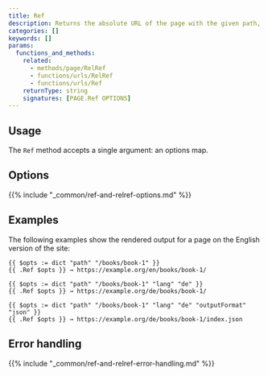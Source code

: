 ```yaml
---
title: Ref
description: Returns the absolute URL of the page with the given path, language, and output format.
categories: []
keywords: []
params:
  functions_and_methods:
    related:
      - methods/page/RelRef
      - functions/urls/RelRef
      - functions/urls/Ref
    returnType: string
    signatures: [PAGE.Ref OPTIONS]
---
```


## Usage

The `Ref` method accepts a single argument: an options map.

## Options

{{% include "_common/ref-and-relref-options.md" %}}

## Examples

The following examples show the rendered output for a page on the English version of the site:

```go-html-template
{{ $opts := dict "path" "/books/book-1" }}
{{ .Ref $opts }} → https://example.org/en/books/book-1/

{{ $opts := dict "path" "/books/book-1" "lang" "de" }}
{{ .Ref $opts }} → https://example.org/de/books/book-1/

{{ $opts := dict "path" "/books/book-1" "lang" "de" "outputFormat" "json" }}
{{ .Ref $opts }} → https://example.org/de/books/book-1/index.json
```

## Error handling

{{% include "_common/ref-and-relref-error-handling.md" %}}
